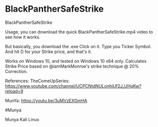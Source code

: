 # BlackPantherSafeStrike
BlackPantherSafeStrike

Usage, you can download the quick BlackPantherSafeStrike.mp4 video to see how it works.

But basically, you download the .exe Click on it. Type you Ticker Symbol. And hit D for your Strike price, and that's it.

Works on Windows 10, and tested on Windows 10 x64 only. Calculates Strike Price based on @iamMarkMonroe's strike technique @ 20% Correction.

References: TheComeUpSeries: https://www.youtube.com/channel/UCPCNtdNULonhiUf2J_UHqKw?reload=9

MunYa: https://youtu.be/3uMVzEXGmHA

#Munya

Munya Kali Linux
